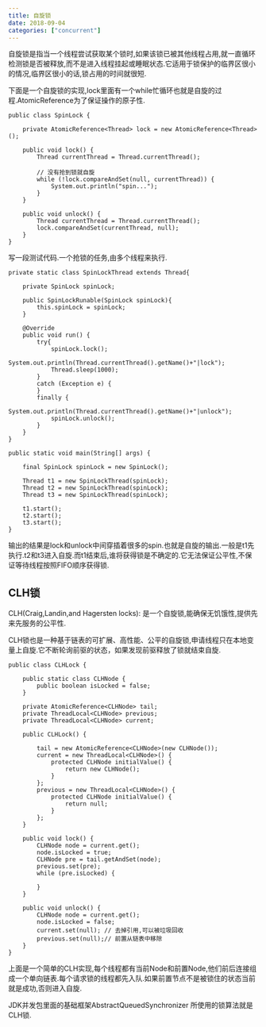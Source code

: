 ```yaml
---
title: 自旋锁
date: 2018-09-04
categories: ["concurrent"]
---
```

自旋锁是指当一个线程尝试获取某个锁时,如果该锁已被其他线程占用,就一直循环检测锁是否被释放,而不是进入线程挂起或睡眠状态.它适用于锁保护的临界区很小的情况,临界区很小的话,锁占用的时间就很短.
<!--more-->

下面是一个自旋锁的实现,lock里面有一个while忙循环也就是自旋的过程.AtomicReference为了保证操作的原子性.
```
public class SpinLock {

	private AtomicReference<Thread> lock = new AtomicReference<Thread>();

	public void lock() {
		Thread currentThread = Thread.currentThread();
		
		// 没有抢到锁就自旋
		while (!lock.compareAndSet(null, currentThread)) {
			System.out.println("spin...");
		}
	}

	public void unlock() {
		Thread currentThread = Thread.currentThread();
		lock.compareAndSet(currentThread, null);
	}
}
```
写一段测试代码.一个抢锁的任务,由多个线程来执行.

```
private static class SpinLockThread extends Thread{
		
	private SpinLock spinLock;
	
	public SpinLockRunable(SpinLock spinLock){
		this.spinLock = spinLock;
	}
	
	@Override
	public void run() {
		try{
			spinLock.lock();
			System.out.println(Thread.currentThread().getName()+"|lock");
			Thread.sleep(1000);
		}
		catch (Exception e) {
		}
		finally {
			System.out.println(Thread.currentThread().getName()+"|unlock");
			spinLock.unlock();
		}
	}
}

public static void main(String[] args) {
		
	final SpinLock spinLock = new SpinLock();
	
	Thread t1 = new SpinLockThread(spinLock);
	Thread t2 = new SpinLockThread(spinLock);
	Thread t3 = new SpinLockThread(spinLock);
	
	t1.start();
	t2.start();
	t3.start();
}
```
输出的结果是lock和unlock中间穿插着很多的spin.也就是自旋的输出.一般是t1先执行.t2和t3进入自旋.而t1结束后,谁将获得锁是不确定的.它无法保证公平性,不保证等待线程按照FIFO顺序获得锁.

## CLH锁

CLH(Craig,Landin,and Hagersten  locks): 是一个自旋锁,能确保无饥饿性,提供先来先服务的公平性.

CLH锁也是一种基于链表的可扩展、高性能、公平的自旋锁,申请线程只在本地变量上自旋.它不断轮询前驱的状态，如果发现前驱释放了锁就结束自旋.


```
public class CLHLock {

	public static class CLHNode {
		public boolean isLocked = false;
	}

	private AtomicReference<CLHNode> tail;
	private ThreadLocal<CLHNode> previous;
	private ThreadLocal<CLHNode> current;

	public CLHLock() {

		tail = new AtomicReference<CLHNode>(new CLHNode());
		current = new ThreadLocal<CLHNode>() {
			protected CLHNode initialValue() {
				return new CLHNode();
			}
		};
		previous = new ThreadLocal<CLHNode>() {
			protected CLHNode initialValue() {
				return null;
			}
		};
	}

	public void lock() {
		CLHNode node = current.get();
		node.isLocked = true;
		CLHNode pre = tail.getAndSet(node);
		previous.set(pre);
		while (pre.isLocked) {
			
		}
	}

	public void unlock() {
		CLHNode node = current.get();
		node.isLocked = false;
		current.set(null); // 去掉引用,可以被垃圾回收
		previous.set(null);// 前置从链表中移除
	}
}
```

上面是一个简单的CLH实现,每个线程都有当前Node和前置Node,他们前后连接组成一个单向链表.每个请求锁的线程都先入队.如果前置节点不是被锁住的状态当前就是成功,否则进入自旋.

JDK并发包里面的基础框架AbstractQueuedSynchronizer 所使用的锁算法就是CLH锁.